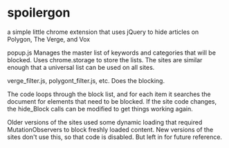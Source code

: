 # spoilergon

a simple little chrome extension that uses jQuery to hide articles on Polygon, The Verge, and Vox


popup.js 
Manages the master list of keywords and categories that will be blocked.
Uses chrome.storage to store the lists.
The sites are similar enough that a universal list can be used on all sites.

verge_filter.js, polygont_filter.js, etc. 
Does the blocking.

The code loops through the block list, and for each item it searches the document for elements that need to be blocked. 
If the site code changes, the hide_Block calls can be modified to get things working again.

Older versions of the sites used some dynamic loading that required MutationObservers to block freshly loaded content. 
New versions of the sites don't use this, so that code is disabled. But left in for future reference.
